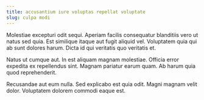 ```yaml
---
title: accusantium iure voluptas repellat voluptate
slug: culpa modi
---
```


Molestiae excepturi odit sequi. Aperiam facilis consequatur blanditiis vero ut natus sed quia. Est similique itaque aut fugit aliquid vel. Voluptatem quia qui ab sunt dolores harum. Dicta id qui veritatis quo veritatis et.

Natus ut cumque aut. In est aliquam magnam molestiae. Officia error expedita ex repellendus sint. Magnam pariatur earum quam. Ab harum quia quod reprehenderit.

Recusandae aut eum nulla. Sed explicabo est quia odit. Magni magnam velit dolor. Voluptatem dolorem commodi eaque est.
